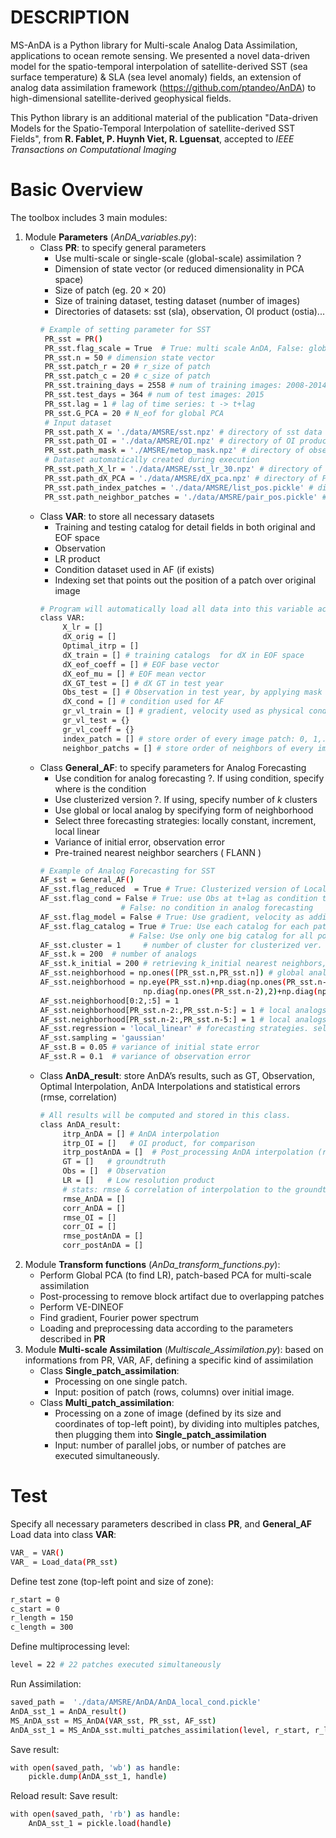 
# DESCRIPTION
MS-AnDA is a Python library for Multi-scale Analog Data Assimilation, applications to ocean remote sensing. We presented a novel data-driven model for the spatio-temporal interpolation of satellite-derived SST (sea surface temperature) & SLA (sea level anomaly) fields, an extension of analog data assimilation framework (https://github.com/ptandeo/AnDA) to high-dimensional satellite-derived geophysical fields.
 
This Python library is an additional material of the publication "Data-driven Models for the Spatio-Temporal Interpolation of satellite-derived SST Fields", from **R. Fablet, P. Huynh Viet, R. Lguensat**, accepted to *IEEE Transactions on Computational Imaging*

# Basic Overview
The toolbox includes 3 main modules:
1. Module **Parameters** (*AnDA_variables.py*): 
   * Class **PR**: to specify general parameters
      * Use multi-scale or single-scale (global-scale) assimilation ?
      * Dimension of state vector (or reduced dimensionality in PCA space)
      * Size of patch (eg. 20 × 20)
      * Size of training dataset, testing dataset (number of images)
      * Directories of datasets: sst (sla), observation, OI product (ostia)...
      ```bash
      # Example of setting parameter for SST
       PR_sst = PR() 
       PR_sst.flag_scale = True  # True: multi scale AnDA, False: global scale AnDA                 
       PR_sst.n = 50 # dimension state vector
       PR_sst.patch_r = 20 # r_size of patch 
       PR_sst.patch_c = 20 # c_size of patch
       PR_sst.training_days = 2558 # num of training images: 2008-2014 
       PR_sst.test_days = 364 # num of test images: 2015
       PR_sst.lag = 1 # lag of time series: t -> t+lag
       PR_sst.G_PCA = 20 # N_eof for global PCA
       # Input dataset
       PR_sst.path_X = './data/AMSRE/sst.npz' # directory of sst data
       PR_sst.path_OI = './data/AMSRE/OI.npz' # directory of OI product (ostia sst, in this case)
       PR_sst.path_mask = './AMSRE/metop_mask.npz' # directory of observation mask
       # Dataset automatically created during execution
       PR_sst.path_X_lr = './data/AMSRE/sst_lr_30.npz' # directory of LR product
       PR_sst.path_dX_PCA = './data/AMSRE/dX_pca.npz' # directory of PCA transformation of detail fields
       PR_sst.path_index_patches = './data/AMSRE/list_pos.pickle' # directory to store all position of each patch over image
       PR_sst.path_neighbor_patches = './data/AMSRE/pair_pos.pickle' # directory to store position of each path's neighbors 
      ```
   * Class **VAR**: to store all necessary datasets
      * Training and testing catalog for detail fields in both original and EOF space
      * Observation
      * LR product
      * Condition dataset used in AF (if exists)
      * Indexing set that points out the position of a patch over original image
      ```bash
      # Program will automatically load all data into this variable according the parameters described in class **PR**
      class VAR:
           X_lr = []
           dX_orig = []
           Optimal_itrp = []    
           dX_train = [] # training catalogs  for dX in EOF space
           dX_eof_coeff = [] # EOF base vector
           dX_eof_mu = [] # EOF mean vector    
           dX_GT_test = [] # dX GT in test year
           Obs_test = [] # Observation in test year, by applying mask to dX GT    
           dX_cond = [] # condition used for AF
           gr_vl_train = [] # gradient, velocity used as physical condition
           gr_vl_test = {}  
           gr_vl_coeff = {}        
           index_patch = [] # store order of every image patch: 0, 1,..total_patchs
           neighbor_patchs = [] # store order of neighbors of every image patch
      ```
   * Class **General_AF**: to specify parameters for Analog Forecasting
      * Use condition for analog forecasting ?. If using condition, specify where is the condition
      * Use clusterized version ?. If using, specify number of *k* clusters
      * Use global or local analog by specifying form of neighborhood
      * Select three forecasting strategies: locally constant, increment, local linear
      * Variance of initial error, observation error
      * Pre-trained nearest neighbor searchers ( FLANN )
      ```bash
      # Example of Analog Forecasting for SST
      AF_sst = General_AF()
      AF_sst.flag_reduced  = True # True: Clusterized version of Local Linear AF
      AF_sst.flag_cond = False # True: use Obs at t+lag as condition to select successors
                        # False: no condition in analog forecasting
      AF_sst.flag_model = False # True: Use gradient, velocity as additional regressors in AF
      AF_sst.flag_catalog = True # True: Use each catalog for each patch position
                          # False: Use only one big catalog for all positions 
      AF_sst.cluster = 1     # number of cluster for clusterized ver.
      AF_sst.k = 200  # number of analogs
      AF_sst.k_initial = 200 # retrieving k_initial nearest neighbors, then using condition to retrieve k analogs, k_initial must >= k
      AF_sst.neighborhood = np.ones([PR_sst.n,PR_sst.n]) # global analogs
      AF_sst.neighborhood = np.eye(PR_sst.n)+np.diag(np.ones(PR_sst.n-1),1)+ np.diag(np.ones(PR_sst.n-1),-1)+ \
                             np.diag(np.ones(PR_sst.n-2),2)+np.diag(np.ones(PR_sst.n-2),-2)
      AF_sst.neighborhood[0:2,:5] = 1
      AF_sst.neighborhood[PR_sst.n-2:,PR_sst.n-5:] = 1 # local analogs
      AF_sst.neighborhood[PR_sst.n-2:,PR_sst.n-5:] = 1 # local analogs
      AF_sst.regression = 'local_linear' # forecasting strategies. select among: locally_constant, increment, local_linear 
      AF_sst.sampling = 'gaussian' 
      AF_sst.B = 0.05 # variance of initial state error
      AF_sst.R = 0.1  # variance of observation error
      ```
   * Class **AnDA_result**: store AnDA’s results, such as GT, Observation, Optimal Interpolation, AnDA Interpolations and statistical errors (rmse, correlation)
      ```bash
      # All results will be computed and stored in this class.
      class AnDA_result:
           itrp_AnDA = [] # AnDA interpolation
           itrp_OI = []   # OI product, for comparison
           itrp_postAnDA = []  # Post_processing AnDA interpolation (removing block artifacts)
           GT = []   # groundtruth
           Obs = []  # Observation
           LR = []   # Low resolution product
           # stats: rmse & correlation of interpolation to the groundtruth
           rmse_AnDA = [] 
           corr_AnDA = []
           rmse_OI = []
           corr_OI = []
           rmse_postAnDA = []
           corr_postAnDA = []
      ```
2. Module **Transform functions** (*AnDa_transform_functions.py*): 
    * Perform Global PCA (to find LR), patch-based PCA for multi-scale assimilation
    * Post-processing to remove block artifact due to overlapping patches
    * Perform VE-DINEOF
    * Find gradient, Fourier power spectrum
    * Loading and preprocessing data according to the parameters described in **PR**
3. Module **Multi-scale Assimilation** (*Multiscale_Assimilation.py*): based on informations from PR, VAR, AF, defining a specific kind of assimilation
    * Class **Single_patch_assimilation**:
       * Processing on one single patch.
       * Input: position of patch (rows, columns) over initial image.
    * Class **Multi_patch_assimilation**:
       * Processing on a zone of image (defined by its size and coordinates of top-left point), by dividing into multiples patches, then plugging them into **Single_patch_assimilation**
       * Input: number of parallel jobs, or number of patches are executed simultaneously.
       
# Test
Specify all necessary parameters described in class **PR**, and **General_AF**
Load data into class **VAR**:
```bash
VAR_ = VAR()
VAR_ = Load_data(PR_sst) 
```
Define test zone (top-left point and size of zone): 
```bash
r_start = 0 
c_start = 0 
r_length = 150 
c_length = 300 
```
Define multiprocessing level:
```bash
level = 22 # 22 patches executed simultaneously
```
Run Assimilation:
```bash
saved_path =  './data/AMSRE/AnDA/AnDA_local_cond.pickle'
AnDA_sst_1 = AnDA_result()
MS_AnDA_sst = MS_AnDA(VAR_sst, PR_sst, AF_sst)
AnDA_sst_1 = MS_AnDA_sst.multi_patches_assimilation(level, r_start, r_length, c_start, c_length)
```
Save result:
```bash
with open(saved_path, 'wb') as handle:
    pickle.dump(AnDA_sst_1, handle)
```
Reload result:
Save result:
```bash
with open(saved_path, 'rb') as handle:
    AnDA_sst_1 = pickle.load(handle) 
```


